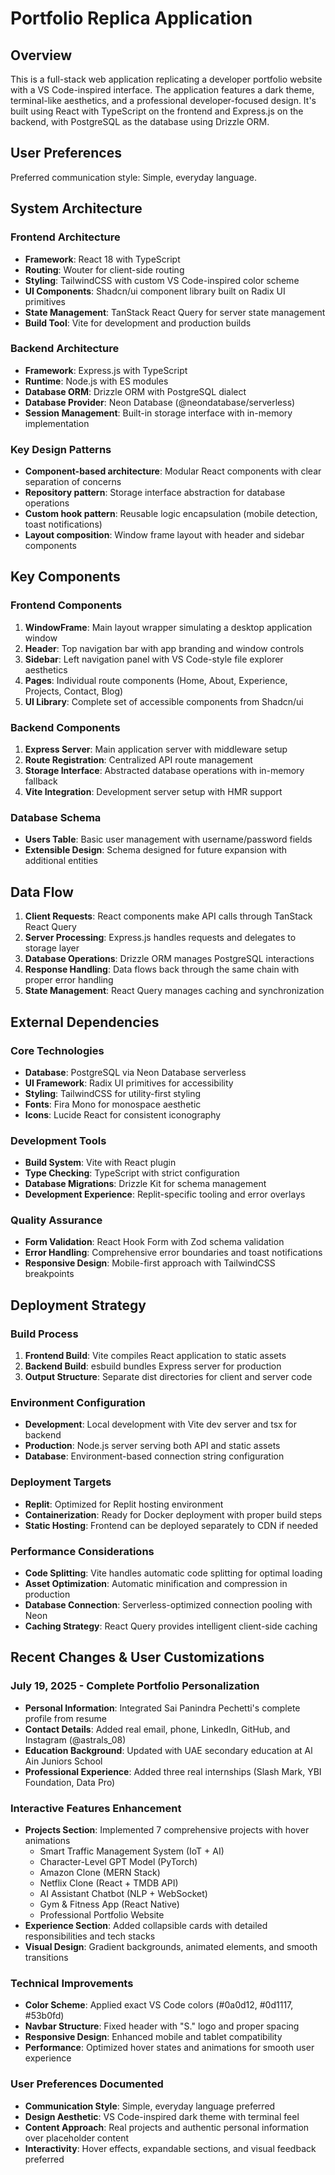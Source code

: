# Portfolio Replica Application

## Overview

This is a full-stack web application replicating a developer portfolio website with a VS Code-inspired interface. The application features a dark theme, terminal-like aesthetics, and a professional developer-focused design. It's built using React with TypeScript on the frontend and Express.js on the backend, with PostgreSQL as the database using Drizzle ORM.

## User Preferences

Preferred communication style: Simple, everyday language.

## System Architecture

### Frontend Architecture
- **Framework**: React 18 with TypeScript
- **Routing**: Wouter for client-side routing
- **Styling**: TailwindCSS with custom VS Code-inspired color scheme
- **UI Components**: Shadcn/ui component library built on Radix UI primitives
- **State Management**: TanStack React Query for server state management
- **Build Tool**: Vite for development and production builds

### Backend Architecture
- **Framework**: Express.js with TypeScript
- **Runtime**: Node.js with ES modules
- **Database ORM**: Drizzle ORM with PostgreSQL dialect
- **Database Provider**: Neon Database (@neondatabase/serverless)
- **Session Management**: Built-in storage interface with in-memory implementation

### Key Design Patterns
- **Component-based architecture**: Modular React components with clear separation of concerns
- **Repository pattern**: Storage interface abstraction for database operations
- **Custom hook pattern**: Reusable logic encapsulation (mobile detection, toast notifications)
- **Layout composition**: Window frame layout with header and sidebar components

## Key Components

### Frontend Components
1. **WindowFrame**: Main layout wrapper simulating a desktop application window
2. **Header**: Top navigation bar with app branding and window controls
3. **Sidebar**: Left navigation panel with VS Code-style file explorer aesthetics
4. **Pages**: Individual route components (Home, About, Experience, Projects, Contact, Blog)
5. **UI Library**: Complete set of accessible components from Shadcn/ui

### Backend Components
1. **Express Server**: Main application server with middleware setup
2. **Route Registration**: Centralized API route management
3. **Storage Interface**: Abstracted database operations with in-memory fallback
4. **Vite Integration**: Development server setup with HMR support

### Database Schema
- **Users Table**: Basic user management with username/password fields
- **Extensible Design**: Schema designed for future expansion with additional entities

## Data Flow

1. **Client Requests**: React components make API calls through TanStack React Query
2. **Server Processing**: Express.js handles requests and delegates to storage layer
3. **Database Operations**: Drizzle ORM manages PostgreSQL interactions
4. **Response Handling**: Data flows back through the same chain with proper error handling
5. **State Management**: React Query manages caching and synchronization

## External Dependencies

### Core Technologies
- **Database**: PostgreSQL via Neon Database serverless
- **UI Framework**: Radix UI primitives for accessibility
- **Styling**: TailwindCSS for utility-first styling
- **Fonts**: Fira Mono for monospace aesthetic
- **Icons**: Lucide React for consistent iconography

### Development Tools
- **Build System**: Vite with React plugin
- **Type Checking**: TypeScript with strict configuration
- **Database Migrations**: Drizzle Kit for schema management
- **Development Experience**: Replit-specific tooling and error overlays

### Quality Assurance
- **Form Validation**: React Hook Form with Zod schema validation
- **Error Handling**: Comprehensive error boundaries and toast notifications
- **Responsive Design**: Mobile-first approach with TailwindCSS breakpoints

## Deployment Strategy

### Build Process
1. **Frontend Build**: Vite compiles React application to static assets
2. **Backend Build**: esbuild bundles Express server for production
3. **Output Structure**: Separate dist directories for client and server code

### Environment Configuration
- **Development**: Local development with Vite dev server and tsx for backend
- **Production**: Node.js server serving both API and static assets
- **Database**: Environment-based connection string configuration

### Deployment Targets
- **Replit**: Optimized for Replit hosting environment
- **Containerization**: Ready for Docker deployment with proper build steps
- **Static Hosting**: Frontend can be deployed separately to CDN if needed

### Performance Considerations
- **Code Splitting**: Vite handles automatic code splitting for optimal loading
- **Asset Optimization**: Automatic minification and compression in production
- **Database Connection**: Serverless-optimized connection pooling with Neon
- **Caching Strategy**: React Query provides intelligent client-side caching

## Recent Changes & User Customizations

### July 19, 2025 - Complete Portfolio Personalization
- **Personal Information**: Integrated Sai Panindra Pechetti's complete profile from resume
- **Contact Details**: Added real email, phone, LinkedIn, GitHub, and Instagram (@astrals_08)
- **Education Background**: Updated with UAE secondary education at Al Ain Juniors School
- **Professional Experience**: Added three real internships (Slash Mark, YBI Foundation, Data Pro)

### Interactive Features Enhancement
- **Projects Section**: Implemented 7 comprehensive projects with hover animations
  - Smart Traffic Management System (IoT + AI)
  - Character-Level GPT Model (PyTorch)
  - Amazon Clone (MERN Stack)
  - Netflix Clone (React + TMDB API)
  - AI Assistant Chatbot (NLP + WebSocket)
  - Gym & Fitness App (React Native)
  - Professional Portfolio Website
- **Experience Section**: Added collapsible cards with detailed responsibilities and tech stacks
- **Visual Design**: Gradient backgrounds, animated elements, and smooth transitions

### Technical Improvements
- **Color Scheme**: Applied exact VS Code colors (#0a0d12, #0d1117, #53b0fd)
- **Navbar Structure**: Fixed header with "S." logo and proper spacing
- **Responsive Design**: Enhanced mobile and tablet compatibility
- **Performance**: Optimized hover states and animations for smooth user experience

### User Preferences Documented
- **Communication Style**: Simple, everyday language preferred
- **Design Aesthetic**: VS Code-inspired dark theme with terminal feel
- **Content Approach**: Real projects and authentic personal information over placeholder content
- **Interactivity**: Hover effects, expandable sections, and visual feedback preferred
